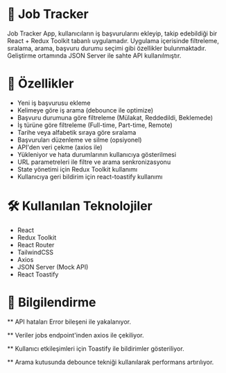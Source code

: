 <h1>🧾 Job Tracker</h1>

Job Tracker App, kullanıcıların iş başvurularını ekleyip, takip edebildiği bir React + Redux Toolkit tabanlı uygulamadır. Uygulama içerisinde filtreleme, sıralama, arama, başvuru durumu seçimi gibi özellikler bulunmaktadır. Geliştirme ortamında JSON Server ile sahte API kullanılmıştır.

<h1>🚀 Özellikler</h1>

- Yeni iş başvurusu ekleme
- Kelimeye göre iş arama (debounce ile optimize)
-  Başvuru durumuna göre filtreleme (Mülakat, Reddedildi, Beklemede)
-  İş türüne göre filtreleme (Full-time, Part-time, Remote)
-  Tarihe veya alfabetik sıraya göre sıralama
-  Başvuruları düzenleme ve silme (opsiyonel)
-  API'den veri çekme (axios ile)
-  Yükleniyor ve hata durumlarının kullanıcıya gösterilmesi
-  URL parametreleri ile filtre ve arama senkronizasyonu
-  State yönetimi için Redux Toolkit kullanımı
-  Kullanıcıya geri bildirim için react-toastify kullanımı

<h1>🛠️ Kullanılan Teknolojiler</h1>

- React
- Redux Toolkit
- React Router
- TailwindCSS
- Axios
- JSON Server (Mock API)
- React Toastify

<h1>📝 Bilgilendirme</h1>

** API hataları Error bileşeni ile yakalanıyor.

** Veriler jobs endpoint'inden axios ile çekiliyor.

** Kullanıcı etkileşimleri için Toastify ile bildirimler gösteriliyor.

** Arama kutusunda debounce tekniği kullanılarak performans artırılıyor.